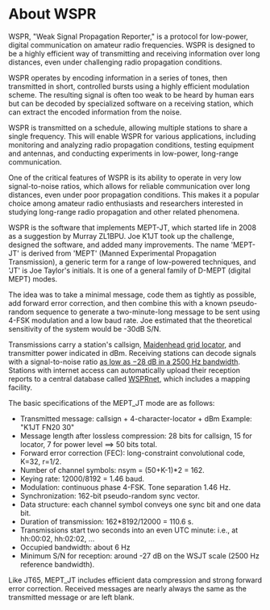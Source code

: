 # About WSPR

WSPR, "Weak Signal Propagation Reporter," is a protocol for low-power, digital communication on amateur radio frequencies. WSPR is designed to be a highly efficient way of transmitting and receiving information over long distances, even under challenging radio propagation conditions.

WSPR operates by encoding information in a series of tones, then transmitted in short, controlled bursts using a highly efficient modulation scheme. The resulting signal is often too weak to be heard by human ears but can be decoded by specialized software on a receiving station, which can extract the encoded information from the noise.

WSPR is transmitted on a schedule, allowing multiple stations to share a single frequency. This will enable WSPR for various applications, including monitoring and analyzing radio propagation conditions, testing equipment and antennas, and conducting experiments in low-power, long-range communication.

One of the critical features of WSPR is its ability to operate in very low signal-to-noise ratios, which allows for reliable communication over long distances, even under poor propagation conditions. This makes it a popular choice among amateur radio enthusiasts and researchers interested in studying long-range radio propagation and other related phenomena.

WSPR is the software that implements MEPT-JT, which started life in 2008 as a suggestion by Murray ZL1BPU. Joe K1JT took up the challenge, designed the software, and added many improvements. The name 'MEPT-JT' is derived from 'MEPT' (Manned Experimental Propagation Transmission), a generic term for a range of low-powered techniques, and 'JT' is Joe Taylor's initials. It is one of a general family of D-MEPT (digital MEPT) modes.

The idea was to take a minimal message, code them as tightly as possible, add forward error correction, and then combine this with a known pseudo-random sequence to generate a two-minute-long message to be sent using 4-FSK modulation and a low baud rate. Joe estimated that the theoretical sensitivity of the system would be -30dB S/N.

Transmissions carry a station's callsign, [Maidenhead grid locator](https://en.wikipedia.org/wiki/Maidenhead\_Locator\_System), and transmitter power indicated in dBm. Receiving stations can decode signals with a signal-to-noise ratio [as low as −28 dB in a 2500 Hz bandwidth](https://physics.princeton.edu//pulsar/K1JT/wsprrypi.html). Stations with internet access can automatically upload their reception reports to a central database called [WSPRnet](https://wsprnet.org), which includes a mapping facility.

The basic specifications of the MEPT\_JT mode are as follows:

- Transmitted message: callsign + 4-character-locator + dBm Example: "K1JT FN20 30"
- Message length after lossless compression: 28 bits for callsign, 15 for locator, 7 for power level ==\> 50 bits total.
- Forward error correction (FEC): long-constraint convolutional code, K=32, r=1/2.
- Number of channel symbols: nsym = (50+K-1)\*2 = 162.
- Keying rate: 12000/8192 = 1.46 baud.
- Modulation: continuous phase 4-FSK. Tone separation 1.46 Hz.
- Synchronization: 162-bit pseudo-random sync vector.
- Data structure: each channel symbol conveys one sync bit and one data bit.
- Duration of transmission: 162\*8192/12000 = 110.6 s.
- Transmissions start two seconds into an even UTC minute: i.e., at hh:00:02, hh:02:02, ...
- Occupied bandwidth: about 6 Hz
- Minimum S/N for reception: around -27 dB on the WSJT scale (2500 Hz reference bandwidth).

Like JT65, MEPT\_JT includes efficient data compression and strong forward error correction. Received messages are nearly always the same as the transmitted message or are left blank.
